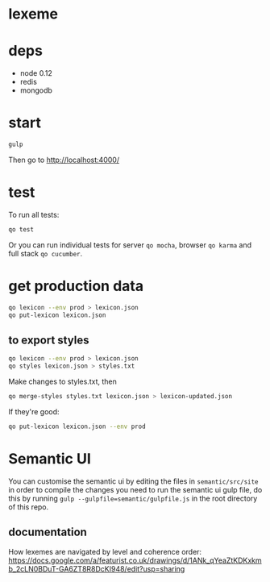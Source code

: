 lexeme
======

# deps

* node 0.12
* redis
* mongodb

# start

```bash
gulp
```

Then go to [http://localhost:4000/](http://localhost:4000/)

# test

To run all tests:

```bash
qo test
```

Or you can run individual tests for server `qo mocha`, browser `qo karma` and full stack `qo cucumber`.

# get production data

```bash
qo lexicon --env prod > lexicon.json
qo put-lexicon lexicon.json
```

## to export styles

```bash
qo lexicon --env prod > lexicon.json
qo styles lexicon.json > styles.txt
```

Make changes to styles.txt, then

```bash
qo merge-styles styles.txt lexicon.json > lexicon-updated.json
```

If they're good:

```bash
qo put-lexicon lexicon.json --env prod
```

# Semantic UI

You can customise the semantic ui by editing the files in `semantic/src/site` in order to compile the changes you need to run the semantic ui gulp file, do this by running `gulp --gulpfile=semantic/gulpfile.js` in the root directory of this repo.

documentation
-------------

How lexemes are navigated by level and coherence order:
https://docs.google.com/a/featurist.co.uk/drawings/d/1ANk_qYeaZtKDKxkmb_2cLN0BDuT-GA6ZT8R8DcKI948/edit?usp=sharing
